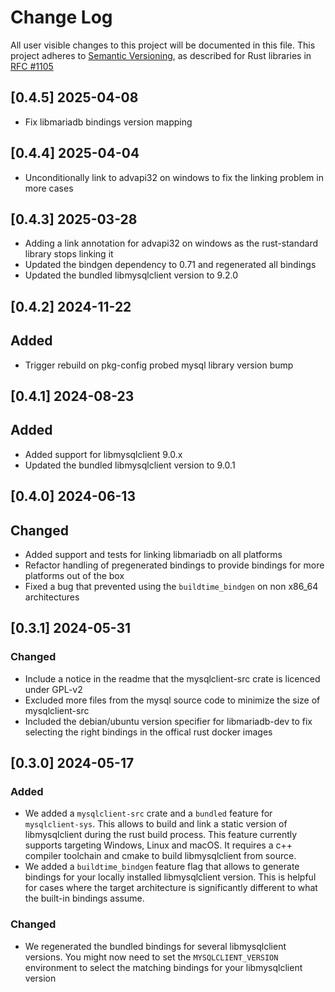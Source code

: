 # Change Log
All user visible changes to this project will be documented in this file.
This project adheres to [Semantic Versioning](http://semver.org/), as described
for Rust libraries in [RFC #1105](https://github.com/rust-lang/rfcs/blob/master/text/1105-api-evolution.md)

## [0.4.5] 2025-04-08

* Fix libmariadb bindings version mapping

## [0.4.4] 2025-04-04

* Unconditionally link to advapi32 on windows to fix the linking problem in more cases

## [0.4.3] 2025-03-28

* Adding a link annotation for advapi32 on windows as the rust-standard library stops linking it
* Updated the bindgen dependency to 0.71 and regenerated all bindings
* Updated the bundled libmysqlclient version to 9.2.0

## [0.4.2] 2024-11-22

## Added

* Trigger rebuild on pkg-config probed mysql library version bump 

## [0.4.1] 2024-08-23

## Added

* Added support for libmysqlclient 9.0.x
* Updated the bundled libmysqlclient version to 9.0.1

## [0.4.0] 2024-06-13

## Changed 

* Added support and tests for linking libmariadb on all platforms
* Refactor handling of pregenerated bindings to provide bindings for more platforms out of the box
* Fixed a bug that prevented using the `buildtime_bindgen` on non x86_64 architectures

## [0.3.1] 2024-05-31

### Changed

* Include a notice in the readme that the mysqlclient-src crate is licenced under GPL-v2
* Excluded more files from the mysql source code to minimize the size of mysqlclient-src
* Included the debian/ubuntu version specifier for libmariadb-dev to fix selecting the right bindings in the offical rust docker images

## [0.3.0] 2024-05-17

### Added

- We added a `mysqlclient-src` crate and a `bundled` feature for `mysqlclient-sys`. This allows to build and link a static version of libmysqlclient during the rust build process. This feature currently supports targeting Windows, Linux and macOS. It requires a c++ compiler toolchain and cmake to build libmysqlclient from source.
- We added a `buildtime_bindgen` feature flag that allows to generate bindings for your locally installed libmysqlclient version. This is helpful for cases where the target architecture is significantly different to what the built-in bindings assume.


### Changed

- We regenerated the bundled bindings for several libmysqlclient versions. You might now need to set the `MYSQLCLIENT_VERSION` environment to select the matching bindings for your libmysqlclient version

